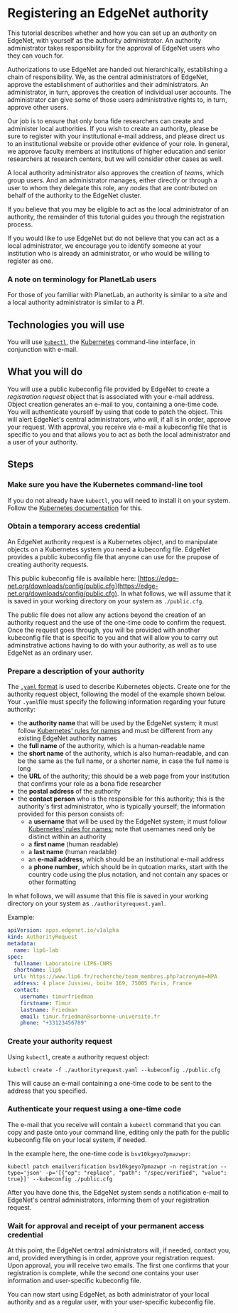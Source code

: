 # Registering an EdgeNet authority

This tutorial describes whether and how you can set up an *authority* on EdgeNet, with yourself as the authority administrator. An authority administrator takes responsibility for the approval of EdgeNet users who they can vouch for.

Authorizations to use EdgeNet are handed out hierarchically, establishing a chain of responsibility. We, as the central administrators of EdgeNet, approve the establishment of authorities and their administrators. An administrator, in turn, approves the creation of individual user accounts. The administrator can give some of those users administrative rights to, in turn, approve other users.

Our job is to ensure that only bona fide researchers can create and administer local authorities. If you wish to create an authority, please be sure to register with your institutional e-mail address, and please direct us to an institutional website or provide other evidence of your role. In general, we approve faculty members at institutions of higher education and senior researchers at research centers, but we will consider other cases as well.

A local authority administrator also approves the creation of *teams*, which group users. And an administrator manages, either directly or through a user to whom they delegate this role, any *nodes* that are contributed on behalf of the authority to the EdgeNet cluster.

If you believe that you may be eligible to act as the local administrator of an authority, the remainder of this tutorial guides you through the registration process.

If you would like to use EdgeNet but do not believe that you can act as a local administrator, we encourage you to identify someone at your institution who is already an administrator, or who would be willing to register as one.

### A note on terminology for PlanetLab users

For those of you familiar with PlanetLab, an authority is similar to a *site* and a local authority administrator is similar to a *PI*.

## Technologies you will use

You will use [``kubectl``](https://kubernetes.io/docs/reference/kubectl/overview/), the [Kubernetes](https://kubernetes.io/) command-line interface, in conjunction with e-mail.

## What you will do

You will use a public kubeconfig file provided by EdgeNet to create a *registration request* object that is associated with your e-mail address. Object creation generates an e-mail to you, containing a one-time code. You will authenticate yourself by using that code to patch the object. This will alert EdgeNet's central administrators, who will, if all is in order, approve your request. With approval, you receive via e-mail a kubeconfig file that is specific to you and that allows you to act as both the local administrator and a user of your authority.

## Steps

### Make sure you have the Kubernetes command-line tool

If you do not already have ``kubectl``, you will need to install it on your system. Follow the [Kubernetes documentation](https://kubernetes.io/docs/tasks/tools/install-kubectl/) for this.

### Obtain a temporary access credential

An EdgeNet authority request is a Kubernetes object, and to manipulate objects on a Kubernetes system you need a kubeconfig file. EdgeNet provides a public kubeconfig file that anyone can use for the prupose of creating authority requests.

This public kubeconfig file is available here: [https://edge-net.org/downloads/config/public.cfg](https://edge-net.org/downloads/config/public.cfg). In what follows, we will assume that it is saved in your working directory on your system as ``./public.cfg``.

The public file does not allow any actions beyond the creation of an authority request and the use of the one-time code to confirm the request. Once the request goes through, you will be provided with another kubeconfig file that is specific to you and that will allow you to carry out adminstrative actions having to do with your authority, as well as to use EdgeNet as an ordinary user.

### Prepare a description of your authority

The [``.yaml`` format](https://kubernetes.io/docs/concepts/overview/working-with-objects/kubernetes-objects/) is used to describe Kubernetes objects. Create one for the authority request object, following the model of the example shown below. Your ``.yaml``file must specify the following information regarding your future authority:
- the **authority name** that will be used by the EdgeNet system; it must follow [Kubernetes' rules for names](https://kubernetes.io/docs/concepts/overview/working-with-objects/names/) and must be different from any existing EdgeNet authority names
- the **full name** of the authority, which is a human-readable name
- the **short name** of the authority, which is also human-readable, and can be the same as the full name, or a shorter name, in case the full name is long
- the **URL** of the authority; this should be a web page from your institution that confirms your role as a bona fide researcher
- the **postal address** of the authority
- the **contact person** who is the responsible for this authority; this is the authority's first administrator, who is typically yourself; the information provided for this person consists of:
  - a **username** that will be used by the EdgeNet system; it must follow [Kubernetes' rules for names](https://kubernetes.io/docs/concepts/overview/working-with-objects/names/); note that usernames need only be distinct within an authority
  - a **first name** (human readable)
  - a **last name** (human readable)
  - an **e-mail address**, which should be an institutional e-mail address
  - a **phone number**, which should be in qutoation marks, start with the country code using the plus notation, and not contain any spaces or other formatting

In what follows, we will assume that this file is saved in your working directory on your system as ``./authorityrequest.yaml``.

Example:
```yaml
apiVersion: apps.edgenet.io/v1alpha
kind: AuthorityRequest
metadata:
  name: lip6-lab
spec:
  fullname: Laboratoire LIP6-CNRS
  shortname: lip6
  url: https://www.lip6.fr/recherche/team_membres.php?acronyme=NPA
  address: 4 place Jussieu, boite 169, 75005 Paris, France
  contact:
    username: timurfriedman
    firstname: Timur
    lastname: Friedman
    email: timur.friedman@sorbonne-universite.fr
    phone: "+33123456789"
```

### Create your authority request

Using ``kubectl``, create a authority request object:

```
kubectl create -f ./authorityrequest.yaml --kubeconfig ./public.cfg
```

This will cause an e-mail containing a one-time code to be sent to the address that you specified.

### Authenticate your request using a one-time code

The e-mail that you receive will contain a ``kubectl`` command that you can copy and paste onto your command line, editing only the path for the public kubeconfig file on your local system, if needed.

In the example here, the one-time code is ``bsv10kgeyo7pmazwpr``:

```
kubectl patch emailverification bsv10kgeyo7pmazwpr -n registration --type='json' -p='[{"op": "replace", "path": "/spec/verified", "value": true}]' --kubeconfig ./public.cfg
```

After you have done this, the EdgeNet system sends a notification e-mail to EdgeNet's central administrators, informing them of your registration request.

### Wait for approval and receipt of your permanent access credential

At this point, the EdgeNet central administrators will, if needed, contact you, and, provided everything is in order, approve your registration request. Upon approval, you will receive two emails. The first one confirms that your registration is complete, while the second one contains your user information and user-specific kubeconfig file.

You can now start using EdgeNet, as both administrator of your local authority and as a regular user, with your user-specific kubeconfig file.
